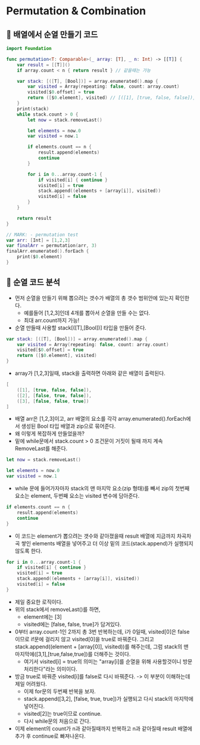 # Permutation & Combination

## 🍎 배열에서 순열 만들기 코드
```swift
import Foundation

func permutation<T: Comparable>(_ array: [T], _ n: Int) -> [[T]] {
    var result = [[T]]()
    if array.count < n { return result } // 같을때는 가능

    var stack: [([T], [Bool])] = array.enumerated().map {
        var visited = Array(repeating: false, count: array.count)
        visited[$0.offset] = true
        return ([$0.element], visited) // [([1], [true, false, false]), ([2], [false, true, false]), ([3], [false, false, true])]
    }
    print(stack)
    while stack.count > 0 {
        let now = stack.removeLast()

        let elements = now.0
        var visited = now.1

        if elements.count == n {
            result.append(elements)
            continue
        }

        for i in 0...array.count-1 {
            if visited[i] { continue }
            visited[i] = true
            stack.append((elements + [array[i]], visited))
            visited[i] = false
        }
    }

    return result
}

// MARK: - permutation test
var arr: [Int] = [1,2,3]
var finalArr = permutation(arr, 3)
finalArr.enumerated().forEach {
    print($0.element)
}
```
## 🍎 순열 코드 분석
- 먼저 순열을 만들기 위해 뽑으려는 갯수가 배열의 총 갯수 범위안에 있는지 확인한다.
    - 예를들어 [1,2,3]인데 4개를 뽑아서 순열을 만들 수는 없다.
    - 최대 arr.count까지 가능!
- 순열 만들때 사용할 stack[([T],[Bool])] 타입을 만들어 준다.
```swift
var stack: [([T], [Bool])] = array.enumerated().map {
    var visited = Array(repeating: false, count: array.count)
    visited[$0.offset] = true
    return ([$0.element], visited)
}
```
- array가 [1,2,3]일때, stack을 출력하면 아래와 같은 배열이 출력된다.
```swift
[
    ([1], [true, false, false]),
    ([2], [false, true, false]),
    ([3], [false, false, true])
]
```
- 배열 arr은 [1,2,3]이고, arr 배열의 요소를 각각 array.enumerated().forEach에서 생성된 Bool 타입 배열과 zip으로 묶어준다.
- 왜 이렇게 복잡하게 만들었을까?
- 밑에 while문에서 stack.count > 0 조건문이 거짓이 될때 까지 계속 RemoveLast를 해준다.
```swift
let now = stack.removeLast()

let elements = now.0
var visited = now.1
```
- while 문에 들어가자마자 stack의 맨 마지막 요소(zip 형태)를 빼서 zip의 첫번째 요소는 element, 두번째 요소는 visited 변수에 담아준다.
```swift
if elements.count == n {
    result.append(elements)
    continue
}
```
- 이 코드는 element가 뽑으려는 갯수와 같아졌을때 result 배열에 지금까지 차곡차곡 쌓인 elements 배열을 넣어주고 더 이상 밑의 코드(stack.append)가 실행되지 않도록 한다.
```swift
for i in 0...array.count-1 {
    if visited[i] { continue }
    visited[i] = true
    stack.append((elements + [array[i]], visited))
    visited[i] = false
}
```
- 제일 중요한 로직이다.
- 위의 stack에서 removeLast()를 하면,
    - element에는 [3]
    - visited에는 [false, false, true]가 담겨있다.
- 0부터 array.count-1인 2까지 총 3번 반복하는데, i가 0일때, visited[0]은 false이므로 if문에 걸리지 않고 visited[0]을 true로 바꿔준다. 그리고 stack.append((element + [array[0]], visited))를 해주는데, 그럼 stack의 맨 마지막에([3,1],[true,false,true])를 더해주는 것이다.
    - 여기서 visited[i] = true의 의미는 "array[i]를 순열을 위해 사용할것이니 방문처리한다"라는 의미이다.
- 방금 true로 바꿔준 visited[i]를 false로 다시 바꿔준다. -> 이 부분이 이해하는데 제일 어려웠다.
    - 이제 for문의 두번째 반복을 보자.
    - stack.append([3,2], [false, true, true])가 실행되고 다시 stack의 마지막에 넣어진다.
    - visited[2]는 true이므로 continue.
    - 다시 while문의 처음으로 간다.
- 이제 element의 count가 n과 같아질때까지 반복하고 n과 같아질때 result 배열에 추가 후 continue로 빠져나온다.

